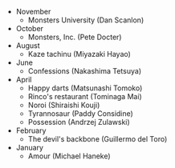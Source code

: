 * November
  * Monsters University (Dan Scanlon)
* October
  * Monsters, Inc. (Pete Docter)
* August
  * Kaze tachinu (Miyazaki Hayao)
* June
  * Confessions (Nakashima Tetsuya)
* April
  * Happy darts (Matsunashi Tomoko)
  * Rinco's restaurant (Tominaga Mai)
  * Noroi (Shiraishi Kouji)
  * Tyrannosaur (Paddy Considine)
  * Possession (Andrzej Zulawski)
* February
  * The devil's backbone (Guillermo del Toro)
* January
  * Amour (Michael Haneke)